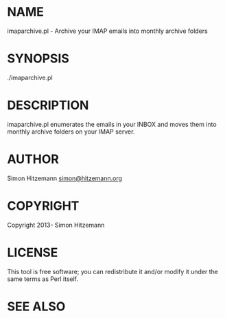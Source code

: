# NAME

imaparchive.pl - Archive your IMAP emails into monthly archive folders

# SYNOPSIS

./imaparchive.pl

# DESCRIPTION

imaparchive.pl enumerates the emails in your INBOX and moves them into
monthly archive folders on your IMAP server.

# AUTHOR

Simon Hitzemann <simon@hitzemann.org>

# COPYRIGHT

Copyright 2013- Simon Hitzemann

# LICENSE

This tool is free software; you can redistribute it and/or modify
it under the same terms as Perl itself.

# SEE ALSO
